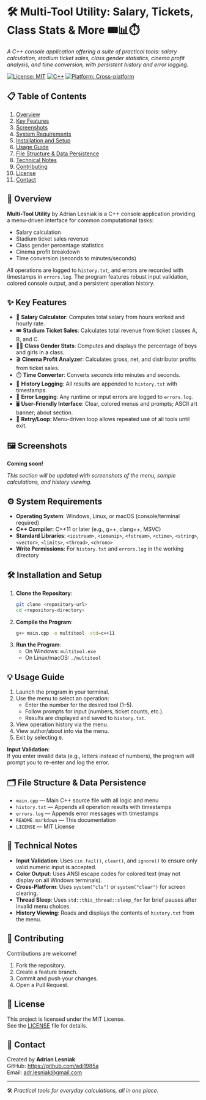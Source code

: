 # 🛠️ Multi-Tool Utility: Salary, Tickets, Class Stats & More 🎟️📊⏱️  
_A C++ console application offering a suite of practical tools: salary calculation, stadium ticket sales, class gender statistics, cinema profit analysis, and time conversion, with persistent history and error logging._

[![License: MIT](https://img.shields.io/badge/License-MIT-yellow.svg)](https://opensource.org/licenses/MIT)
[![C++](https://img.shields.io/badge/Language-C%2B%2B%2011%2B-blue.svg)](https://isocpp.org/)
[![Platform: Cross-platform](https://img.shields.io/badge/Platform-Cross--platform-lightgrey.svg)]()

## 📋 Table of Contents
1. [Overview](#-overview)
2. [Key Features](#-key-features)
3. [Screenshots](#-screenshots)
4. [System Requirements](#-system-requirements)
5. [Installation and Setup](#️-installation-and-setup)
6. [Usage Guide](#️-usage-guide)
7. [File Structure & Data Persistence](#-file-structure--data-persistence)
8. [Technical Notes](#-technical-notes)
9. [Contributing](#-contributing)
10. [License](#-license)
11. [Contact](#-contact)

## 📄 Overview

**Multi-Tool Utility** by Adrian Lesniak is a C++ console application providing a menu-driven interface for common computational tasks:
- Salary calculation
- Stadium ticket sales revenue
- Class gender percentage statistics
- Cinema profit breakdown
- Time conversion (seconds to minutes/seconds)

All operations are logged to `history.txt`, and errors are recorded with timestamps in `errors.log`. The program features robust input validation, colored console output, and a persistent operation history.

## ✨ Key Features

*   🧮 **Salary Calculator**: Computes total salary from hours worked and hourly rate.
*   🎟️ **Stadium Ticket Sales**: Calculates total revenue from ticket classes A, B, and C.
*   👩‍🎓 **Class Gender Stats**: Computes and displays the percentage of boys and girls in a class.
*   🎬 **Cinema Profit Analyzer**: Calculates gross, net, and distributor profits from ticket sales.
*   ⏱️ **Time Converter**: Converts seconds into minutes and seconds.
*   📜 **History Logging**: All results are appended to `history.txt` with timestamps.
*   🛑 **Error Logging**: Any runtime or input errors are logged to `errors.log`.
*   🖥️ **User-Friendly Interface**: Clear, colored menus and prompts; ASCII art banner; about section.
*   🔄 **Retry/Loop**: Menu-driven loop allows repeated use of all tools until exit.

## 🖼️ Screenshots

**Coming soon!**

_This section will be updated with screenshots of the menu, sample calculations, and history viewing._

## ⚙️ System Requirements

* **Operating System**: Windows, Linux, or macOS (console/terminal required)
* **C++ Compiler**: C++11 or later (e.g., g++, clang++, MSVC)
* **Standard Libraries**: `<iostream>`, `<iomanip>`, `<fstream>`, `<ctime>`, `<string>`, `<vector>`, `<limits>`, `<thread>`, `<chrono>`
* **Write Permissions**: For `history.txt` and `errors.log` in the working directory

## 🛠️ Installation and Setup

1. **Clone the Repository**:
    ```bash
    git clone <repository-url>
    cd <repository-directory>
    ```
2. **Compile the Program**:
    ```bash
    g++ main.cpp -o multitool -std=c++11
    ```
3. **Run the Program**:
    * On Windows: `multitool.exe`
    * On Linux/macOS: `./multitool`

## 💡 Usage Guide

1. Launch the program in your terminal.
2. Use the menu to select an operation:
    - Enter the number for the desired tool (1–5).
    - Follow prompts for input (numbers, ticket counts, etc.).
    - Results are displayed and saved to `history.txt`.
3. View operation history via the menu.
4. View author/about info via the menu.
5. Exit by selecting `0`.

**Input Validation**:  
If you enter invalid data (e.g., letters instead of numbers), the program will prompt you to re-enter and log the error.

## 🗂️ File Structure & Data Persistence

* `main.cpp` — Main C++ source file with all logic and menu
* `history.txt` — Appends all operation results with timestamps
* `errors.log` — Appends error messages with timestamps
* `README.markdown` — This documentation
* `LICENSE` — MIT License

## 📝 Technical Notes

* **Input Validation**: Uses `cin.fail()`, `clear()`, and `ignore()` to ensure only valid numeric input is accepted.
* **Color Output**: Uses ANSI escape codes for colored text (may not display on all Windows terminals).
* **Cross-Platform**: Uses `system("cls")` or `system("clear")` for screen clearing.
* **Thread Sleep**: Uses `std::this_thread::sleep_for` for brief pauses after invalid menu choices.
* **History Viewing**: Reads and displays the contents of `history.txt` from the menu.

## 🤝 Contributing

Contributions are welcome!  
1. Fork the repository.
2. Create a feature branch.
3. Commit and push your changes.
4. Open a Pull Request.

## 📃 License

This project is licensed under the MIT License.  
See the [LICENSE](LICENSE) file for details.

## 📧 Contact

Created by **Adrian Lesniak**  
GitHub: https://github.com/adi1985a  
Email: adr.lesniak@gmail.com

---
🛠️ _Practical tools for everyday calculations, all in one place._